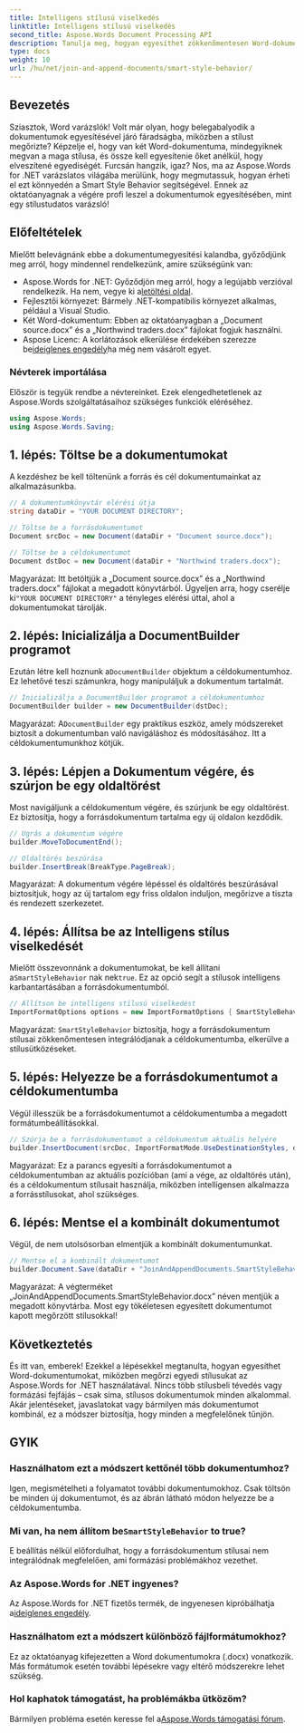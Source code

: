 ```yaml
---
title: Intelligens stílusú viselkedés
linktitle: Intelligens stílusú viselkedés
second_title: Aspose.Words Document Processing API
description: Tanulja meg, hogyan egyesíthet zökkenőmentesen Word-dokumentumokat az Aspose.Words for .NET programmal, megőrizve a stílusokat és professzionális eredményeket biztosítva.
type: docs
weight: 10
url: /hu/net/join-and-append-documents/smart-style-behavior/
---
```

## Bevezetés

Sziasztok, Word varázslók! Volt már olyan, hogy belegabalyodik a dokumentumok egyesítésével járó fáradságba, miközben a stílust megőrizte? Képzelje el, hogy van két Word-dokumentuma, mindegyiknek megvan a maga stílusa, és össze kell egyesítenie őket anélkül, hogy elveszítené egyediségét. Furcsán hangzik, igaz? Nos, ma az Aspose.Words for .NET varázslatos világába merülünk, hogy megmutassuk, hogyan érheti el ezt könnyedén a Smart Style Behavior segítségével. Ennek az oktatóanyagnak a végére profi leszel a dokumentumok egyesítésében, mint egy stílustudatos varázsló!

## Előfeltételek

Mielőtt belevágnánk ebbe a dokumentumegyesítési kalandba, győződjünk meg arról, hogy mindennel rendelkezünk, amire szükségünk van:

-  Aspose.Words for .NET: Győződjön meg arról, hogy a legújabb verzióval rendelkezik. Ha nem, vegye ki a[letöltési oldal](https://releases.aspose.com/words/net/).
- Fejlesztői környezet: Bármely .NET-kompatibilis környezet alkalmas, például a Visual Studio.
- Két Word-dokumentum: Ebben az oktatóanyagban a „Document source.docx” és a „Northwind traders.docx” fájlokat fogjuk használni.
-  Aspose Licenc: A korlátozások elkerülése érdekében szerezze be[ideiglenes engedély](https://purchase.aspose.com/temporary-license/)ha még nem vásárolt egyet.

### Névterek importálása

Először is tegyük rendbe a névtereinket. Ezek elengedhetetlenek az Aspose.Words szolgáltatásaihoz szükséges funkciók eléréséhez.

```csharp
using Aspose.Words;
using Aspose.Words.Saving;
```

## 1. lépés: Töltse be a dokumentumokat

A kezdéshez be kell töltenünk a forrás és cél dokumentumainkat az alkalmazásunkba.

```csharp
// A dokumentumkönyvtár elérési útja
string dataDir = "YOUR DOCUMENT DIRECTORY";

// Töltse be a forrásdokumentumot
Document srcDoc = new Document(dataDir + "Document source.docx");

// Töltse be a céldokumentumot
Document dstDoc = new Document(dataDir + "Northwind traders.docx");
```

Magyarázat:
 Itt betöltjük a „Document source.docx” és a „Northwind traders.docx” fájlokat a megadott könyvtárból. Ügyeljen arra, hogy cserélje ki`"YOUR DOCUMENT DIRECTORY"` a tényleges elérési úttal, ahol a dokumentumokat tárolják.

## 2. lépés: Inicializálja a DocumentBuilder programot

 Ezután létre kell hoznunk a`DocumentBuilder` objektum a céldokumentumhoz. Ez lehetővé teszi számunkra, hogy manipuláljuk a dokumentum tartalmát.

```csharp
// Inicializálja a DocumentBuilder programot a céldokumentumhoz
DocumentBuilder builder = new DocumentBuilder(dstDoc);
```

Magyarázat:
 A`DocumentBuilder` egy praktikus eszköz, amely módszereket biztosít a dokumentumban való navigáláshoz és módosításához. Itt a céldokumentumunkhoz kötjük.

## 3. lépés: Lépjen a Dokumentum végére, és szúrjon be egy oldaltörést

Most navigáljunk a céldokumentum végére, és szúrjunk be egy oldaltörést. Ez biztosítja, hogy a forrásdokumentum tartalma egy új oldalon kezdődik.

```csharp
// Ugrás a dokumentum végére
builder.MoveToDocumentEnd();

// Oldaltörés beszúrása
builder.InsertBreak(BreakType.PageBreak);
```

Magyarázat:
A dokumentum végére lépéssel és oldaltörés beszúrásával biztosítjuk, hogy az új tartalom egy friss oldalon induljon, megőrizve a tiszta és rendezett szerkezetet.

## 4. lépés: Állítsa be az Intelligens stílus viselkedését

 Mielőtt összevonnánk a dokumentumokat, be kell állítani a`SmartStyleBehavior` nak nek`true`. Ez az opció segít a stílusok intelligens karbantartásában a forrásdokumentumból.

```csharp
// Állítson be intelligens stílusú viselkedést
ImportFormatOptions options = new ImportFormatOptions { SmartStyleBehavior = true };
```

Magyarázat:
`SmartStyleBehavior` biztosítja, hogy a forrásdokumentum stílusai zökkenőmentesen integrálódjanak a céldokumentumba, elkerülve a stílusütközéseket.

## 5. lépés: Helyezze be a forrásdokumentumot a céldokumentumba

Végül illesszük be a forrásdokumentumot a céldokumentumba a megadott formátumbeállításokkal.

```csharp
// Szúrja be a forrásdokumentumot a céldokumentum aktuális helyére
builder.InsertDocument(srcDoc, ImportFormatMode.UseDestinationStyles, options);
```

Magyarázat:
Ez a parancs egyesíti a forrásdokumentumot a céldokumentumban az aktuális pozícióban (ami a vége, az oldaltörés után), és a céldokumentum stílusait használja, miközben intelligensen alkalmazza a forrásstílusokat, ahol szükséges.

## 6. lépés: Mentse el a kombinált dokumentumot

Végül, de nem utolsósorban elmentjük a kombinált dokumentumunkat.

```csharp
// Mentse el a kombinált dokumentumot
builder.Document.Save(dataDir + "JoinAndAppendDocuments.SmartStyleBehavior.docx");
```

Magyarázat:
A végterméket „JoinAndAppendDocuments.SmartStyleBehavior.docx” néven mentjük a megadott könyvtárba. Most egy tökéletesen egyesített dokumentumot kapott megőrzött stílusokkal!

## Következtetés

És itt van, emberek! Ezekkel a lépésekkel megtanulta, hogyan egyesíthet Word-dokumentumokat, miközben megőrzi egyedi stílusukat az Aspose.Words for .NET használatával. Nincs több stílusbeli tévedés vagy formázási fejfájás – csak sima, stílusos dokumentumok minden alkalommal. Akár jelentéseket, javaslatokat vagy bármilyen más dokumentumot kombinál, ez a módszer biztosítja, hogy minden a megfelelőnek tűnjön.

## GYIK

### Használhatom ezt a módszert kettőnél több dokumentumhoz?
Igen, megismételheti a folyamatot további dokumentumokhoz. Csak töltsön be minden új dokumentumot, és az ábrán látható módon helyezze be a céldokumentumba.

### Mi van, ha nem állítom be`SmartStyleBehavior` to true?
E beállítás nélkül előfordulhat, hogy a forrásdokumentum stílusai nem integrálódnak megfelelően, ami formázási problémákhoz vezethet.

### Az Aspose.Words for .NET ingyenes?
 Az Aspose.Words for .NET fizetős termék, de ingyenesen kipróbálhatja a[ideiglenes engedély](https://purchase.aspose.com/temporary-license/).

### Használhatom ezt a módszert különböző fájlformátumokhoz?
Ez az oktatóanyag kifejezetten a Word dokumentumokra (.docx) vonatkozik. Más formátumok esetén további lépésekre vagy eltérő módszerekre lehet szükség.

### Hol kaphatok támogatást, ha problémákba ütközöm?
 Bármilyen probléma esetén keresse fel a[Aspose.Words támogatási fórum](https://forum.aspose.com/c/words/8).
